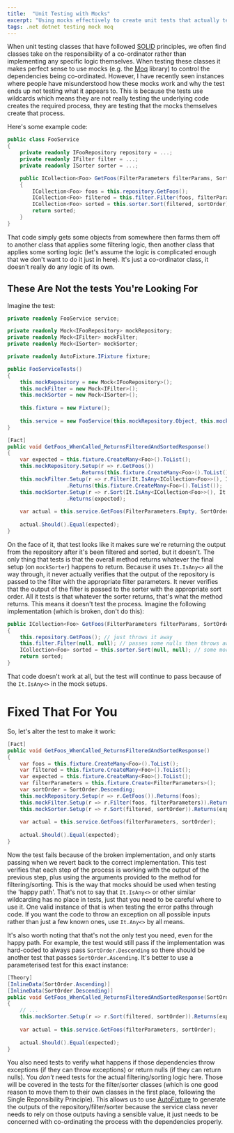 ```yaml
---
title:  "Unit Testing with Mocks"
excerpt: "Using mocks effectively to create unit tests that actually test something"
tags: .net dotnet testing mock moq
---
```

When unit testing classes that have followed [SOLID] principles, we often find classes take on the responsibility of a
co-ordinator rather than implementing any specific logic themselves. When testing these classes it makes perfect sense
to use mocks (e.g. the [Moq] library) to control the dependencies being co-ordinated. However, I have recently seen
instances where people have misunderstood how these mocks work and why the test ends up not testing what it appears to.
This is because the tests use wildcards which means they are not really testing the underlying code creates the required
process, they are testing that the mocks themselves create that process.

Here's some example code:

```cs
public class FooService
{
    private readonly IFooRepository repository = ...;
    private readonly IFilter filter = ...;
    private readonly ISorter sorter = ...;

    public ICollection<Foo> GetFoos(FilterParameters filterParams, SortOrder sortOrder)
    {
        ICollection<Foo> foos = this.repository.GetFoos();
        ICollection<Foo> filtered = this.filter.Filter(foos, filterParams);
        ICollection<Foo> sorted = this.sorter.Sort(filtered, sortOrder);
        return sorted;
    }
}
```

That code simply gets some objects from somewhere then farms them off to another class that applies some filtering
logic, then another class that applies some sorting logic (let's assume the logic is complicated enough that we don't
want to do it just in here). It's just a co-ordinator class, it doesn't really do any logic of its own.

## These Are Not the tests You're Looking For

Imagine the test:

```cs
private readonly FooService service;

private readonly Mock<IFooRepository> mockRepository;
private readonly Mock<IFilter> mockFilter;
private readonly Mock<ISorter> mockSorter;

private readonly AutoFixture.IFixture fixture;

public FooServiceTests()
{
    this.mockRepository = new Mock<IFooRepository>();
    this.mockFilter = new Mock<IFilter>();
    this.mockSorter = new Mock<ISorter>();
    
    this.fixture = new Fixture();
    
    this.service = new FooService(this.mockRepository.Object, this.mockFilter.Object, this.mockSorter.Object);
}

[Fact]
public void GetFoos_WhenCalled_ReturnsFilteredAndSortedResponse()
{
    var expected = this.fixture.CreateMany<Foo>().ToList();
    this.mockRepository.Setup(r => r.GetFoos())
                       .Returns(this.fixture.CreateMany<Foo>().ToList());
    this.mockFilter.Setup(r => r.Filter(It.IsAny<ICollection<Foo>>(), It.IsAny<FilterParameters>()))
                   .Returns(this.fixture.CreateMany<Foo>().ToList());
    this.mockSorter.Setup(r => r.Sort(It.IsAny<ICollection<Foo>>(), It.IsAny<SortOrder>()))
                   .Returns(expected);
                   
    var actual = this.service.GetFoos(FilterParameters.Empty, SortOrder.Descending);
    
    actual.Should().Equal(expected);
}
```

On the face of it, that test looks like it makes sure we're returning the output from the repository after it's been
filtered and sorted, but it doesn't. The only thing that tests is that the overall method returns whatever the final
setup (on `mockSorter`) happens to return. Because it uses `It.IsAny<>` all the way through, it never actually verifies
that the output of the repository is passed to the filter with the appropriate filter parameters. It never verifies
that the output of the filter is passed to the sorter with the appropriate sort order. All it tests is that whatever
the sorter returns, that's what the method returns. This means it doesn't test the process. Imagine the following
implementation (which is broken, don't do this):

```cs
public ICollection<Foo> GetFoos(FilterParameters filterParams, SortOrder sortOrder)
{
    this.repository.GetFoos(); // just throws it away
    this.filter.Filter(null, null); // passes some nulls then throws away the result, because why not?
    ICollection<Foo> sorted = this.sorter.Sort(null, null); // some more nulls, but keep the result
    return sorted;
}
```

That code doesn't work at all, but the test will continue to pass because of the `It.IsAny<>` in the mock setups.

# Fixed That For You

So, let's alter the test to make it work:

```cs
[Fact]
public void GetFoos_WhenCalled_ReturnsFilteredAndSortedResponse()
{
    var foos = this.fixture.CreateMany<Foo>().ToList();
    var filtered = this.fixture.CreateMany<Foo>().ToList();
    var expected = this.fixture.CreateMany<Foo>().ToList();
    var filterParameters = this.fixture.Create<FilterParameters>();
    var sortOrder = SortOrder.Descending;
    this.mockRepository.Setup(r => r.GetFoos()).Returns(foos);
    this.mockFilter.Setup(r => r.Filter(foos, filterParameters)).Returns(filtered);
    this.mockSorter.Setup(r => r.Sort(filtered, sortOrder)).Returns(expected);
                   
    var actual = this.service.GetFoos(filterParameters, sortOrder);
    
    actual.Should().Equal(expected);
}
```

Now the test fails because of the broken implementation, and only starts passing when we revert back to the correct
implementation. This test verifies that each step of the process is working with the output of the previous step, plus
using the arguments provided to the method for filtering/sorting. This is the way that mocks should be used when
testing the 'happy path'. That's not to say that `It.IsAny<>` or other similar wildcarding has no place in tests, just
that you need to be careful where to use it. One valid instance of that is when testing the error paths through code.
If you want the code to throw an exception on all possible inputs rather than just a few known ones, use `It.Any<>` by
all means.

It's also worth noting that that's not the only test you need, even for the happy path. For example, the test would
still pass if the implementation was hard-coded to always pass `SortOrder.Descending` so there should be another test
that passes `SortOrder.Ascending`. It's better to use a parameterised test for this exact instance:

```cs
[Theory]
[InlineData(SortOrder.Ascending)]
[InlineData(SortOrder.Descending)]
public void GetFoos_WhenCalled_ReturnsFilteredAndSortedResponse(SortOrder sortOrder)
{
    // ... 
    this.mockSorter.Setup(r => r.Sort(filtered, sortOrder)).Returns(expected);
                   
    var actual = this.service.GetFoos(filterParameters, sortOrder);
    
    actual.Should().Equal(expected);
}
```

You also need tests to verify what happens if those dependencies throw exceptions (if they can throw exceptions) or
return nulls (if they can return nulls). You *don't* need tests for the actual filtering/sorting logic here. Those
will be covered in the tests for the filter/sorter classes (which is one good reason to move them to their own classes
in the first place, following the Single Reponsibility Principle). This allows us to use [AutoFixture] to generate the
outputs of the repository/filter/sorter because the service class never needs to rely on those outputs having a
sensible value, it just needs to be concerned with co-ordinating the process with the dependencies properly.

[AutoFixture]: https://github.com/AutoFixture/AutoFixture
[Moq]: https://github.com/Moq/moq4
[SOLID]: https://en.wikipedia.org/wiki/SOLID